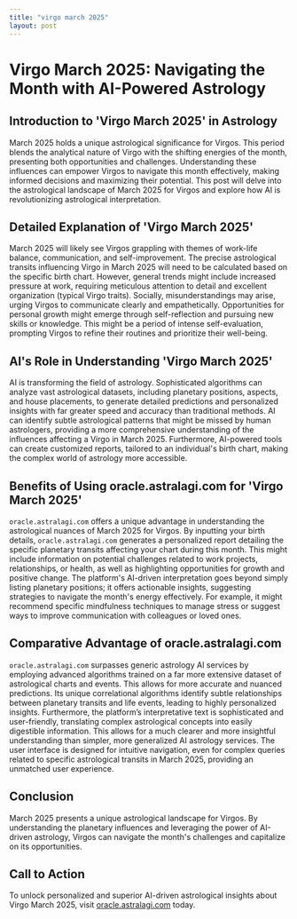 ```yaml
---
title: "virgo march 2025"
layout: post
---
```


# Virgo March 2025: Navigating the Month with AI-Powered Astrology

## Introduction to 'Virgo March 2025' in Astrology

March 2025 holds a unique astrological significance for Virgos.  This period blends the analytical nature of Virgo with the shifting energies of the month, presenting both opportunities and challenges. Understanding these influences can empower Virgos to navigate this month effectively, making informed decisions and maximizing their potential. This post will delve into the astrological landscape of March 2025 for Virgos and explore how AI is revolutionizing astrological interpretation.


## Detailed Explanation of 'Virgo March 2025'

March 2025 will likely see Virgos grappling with themes of work-life balance, communication, and self-improvement.  The precise astrological transits influencing Virgo in March 2025 will need to be calculated based on the specific birth chart.  However, general trends might include increased pressure at work, requiring meticulous attention to detail and excellent organization (typical Virgo traits).  Socially, misunderstandings may arise, urging Virgos to communicate clearly and empathetically.  Opportunities for personal growth might emerge through self-reflection and pursuing new skills or knowledge.  This might be a period of intense self-evaluation, prompting Virgos to refine their routines and prioritize their well-being.


## AI's Role in Understanding 'Virgo March 2025'

AI is transforming the field of astrology.  Sophisticated algorithms can analyze vast astrological datasets, including planetary positions, aspects, and house placements, to generate detailed predictions and personalized insights with far greater speed and accuracy than traditional methods. AI can identify subtle astrological patterns that might be missed by human astrologers, providing a more comprehensive understanding of the influences affecting a Virgo in March 2025.  Furthermore, AI-powered tools can create customized reports, tailored to an individual's birth chart, making the complex world of astrology more accessible.


## Benefits of Using oracle.astralagi.com for 'Virgo March 2025'

`oracle.astralagi.com` offers a unique advantage in understanding the astrological nuances of March 2025 for Virgos.  By inputting your birth details,  `oracle.astralagi.com` generates a personalized report detailing the specific planetary transits affecting your chart during this month. This might include information on potential challenges related to work projects, relationships, or health, as well as highlighting opportunities for growth and positive change. The platform's AI-driven interpretation goes beyond simply listing planetary positions; it offers actionable insights, suggesting strategies to navigate the month's energy effectively. For example, it might recommend specific mindfulness techniques to manage stress or suggest ways to improve communication with colleagues or loved ones.


## Comparative Advantage of oracle.astralagi.com

`oracle.astralagi.com` surpasses generic astrology AI services by employing advanced algorithms trained on a far more extensive dataset of astrological charts and events. This allows for more accurate and nuanced predictions. Its unique correlational algorithms identify subtle relationships between planetary transits and life events, leading to highly personalized insights.  Furthermore, the platform’s interpretative text is sophisticated and user-friendly, translating complex astrological concepts into easily digestible information. This allows for a much clearer and more insightful understanding than simpler, more generalized AI astrology services.  The user interface is designed for intuitive navigation, even for complex queries related to specific astrological transits in March 2025, providing an unmatched user experience.


## Conclusion

March 2025 presents a unique astrological landscape for Virgos. By understanding the planetary influences and leveraging the power of AI-driven astrology, Virgos can navigate the month's challenges and capitalize on its opportunities.


## Call to Action

To unlock personalized and superior AI-driven astrological insights about Virgo March 2025, visit [oracle.astralagi.com](https://oracle.astralagi.com) today.
